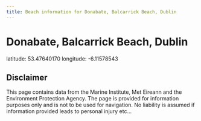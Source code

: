 ```yaml
---
title: Beach information for Donabate, Balcarrick Beach, Dublin
---
```

# Donabate, Balcarrick Beach, Dublin 

<div class="location-info">latitude: 53.47640170 longitude: -6.11578543</div>
<div class="met-eireann-warnings"></div>
<div></div>

## Disclaimer

This page contains data from the Marine Institute, 
Met Eireann and the Environment Protection Agency. The page is provided for
information purposes only and is not to be used for navigation. No liability 
is assumed if information provided leads to personal injury etc...